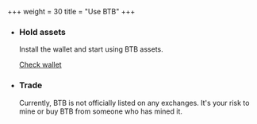 +++
weight = 30
title = "Use BTB"
+++

* ### Hold assets

  Install the wallet and start using BTB assets.

  <a href="/software/wallets" class="button button-secondary">Check wallet</a>

* ### Trade

  Currently, BTB is not officially listed on any exchanges. It's your risk to mine or buy BTB from someone who has mined it.

  <!-- <a href="/content/software#exchanges" class="button button-secondary">Check exchanges</a> -->
<!-- 
* ### Issue

  Issuing assets, NFTs and many other standard BTB contracts doesn't require 
  programming skills.

  <a href="/content/power-user/#issue" class="button button-secondary">Issuer guides</a> -->

<!--
* ### Earn

  Join one of the existing liquidity pools for DEXes and start
  earning money.

  <a href="/content/software#pools" class="button button-secondary">Check pools</a>
-->
<!-- 
Install any of the existing [BTB wallets] and start using BTB today.
Developers and power users can harness the power of BTB and work with the smart
contracts by using [BTB command-line] or running an [BTB Node] on their home 
server or in a [private cloud].

If you are looking at integrating BTB into your software, check our
[integration page][SDKs].

[BTB wallets]: /content/software#wallets
[BTB command-line]: /content/install#btb
[BTB Node]:  /content/install#node
[SDKs]: /content/integrate
[private cloud]: https://mycitadel.io/cloud -->
